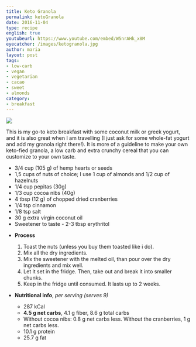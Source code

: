 ```yaml
---
title: Keto Granola
permalink: ketoGranola
date: 2016-11-04
type: recipe
english: true
youtubeurl: https://www.youtube.com/embed/W5nrAHk_x8M
eyecatcher: /images/ketogranola.jpg
author: maria
layout: post
tags:
- low-carb
- vegan
- vegetarian
- cacao
- sweet
- almonds
category:
- breakfast
---
```


<img src="https://farm1.staticflickr.com/741/31328471570_693ee2da8e_o_d.jpg" />

This is my go-to keto breakfast with some coconut milk or greek yogurt, and it is also great when I am travelling (I just ask for some whole-fat yogurt and add my granola right there!). It is more of a guideline to make your own keto-fied granola, a low carb and extra crunchy cereal that you can customize to your own taste. 


<ul>
  <li>3/4 cup (105 g) of hemp hearts or seeds</li>
  <li>1,5 cups of nuts of choice; I use 1 cup of almonds and 1/2 cup of hazelnuts</li>
  <li>1/4 cup pepitas (30g)</li>
  <li>1/3 cup cocoa nibs (40g)</li>
  <li>4 tbsp (12 g) of chopped dried cranberries</li>
  <li>1/4 tsp cinnamon</li>
  <li>1/8 tsp salt</li>
  <li>30 g extra virgin coconut oil</li>
  <li>Sweetener to taste - 2-3 tbsp erythritol</li>
</ul>

* **Process**
  1. Toast the nuts (unless you buy them toasted like i do).
  2. Mix all the dry ingredients. 
  3. Mix the sweetener with the melted oil, than pour over the dry ingredients and mix well. 
  4. Let it set in the fridge. Then, take out and break it into smaller chunks. 
  5. Keep in the fridge until consumed. It lasts up to 2 weeks.


* **Nutritional info**, _per serving (serves 9)_
  * 287 kCal
  * **4.5 g net carbs**, 4.1 g fiber, 8.6 g total carbs
   - Without cocoa nibs: 0.8 g net carbs less. Without the cranberries, 1 g net carbs less.
  * 10.1 g protein
  * 25.7 g fat
